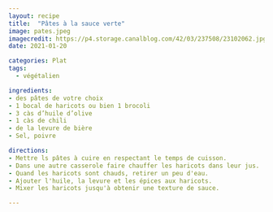 ```yaml
---
layout: recipe
title:  "Pâtes à la sauce verte"
image: pates.jpeg
imagecredit: https://p4.storage.canalblog.com/42/03/237508/23102062.jpg
date: 2021-01-20

categories: Plat
tags:
  - végétalien

ingredients:
- des pâtes de votre choix
- 1 bocal de haricots ou bien 1 brocoli
- 3 càs d’huile d’olive
- 1 càs de chili
- de la levure de bière
- Sel, poivre

directions:
- Mettre ls pâtes à cuire en respectant le temps de cuisson.
- Dans une autre casserole faire chauffer les haricots dans leur jus.
- Quand les haricots sont chauds, retirer un peu d'eau.
- Ajouter l'huile, la levure et les épices aux haricots.
- Mixer les haricots jusqu'à obtenir une texture de sauce.

---
```

